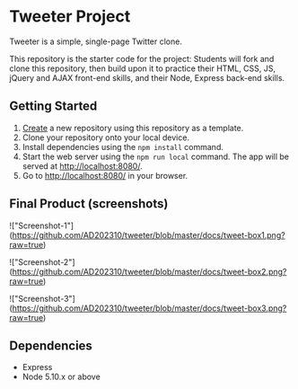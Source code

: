 # Tweeter Project

Tweeter is a simple, single-page Twitter clone.

This repository is the starter code for the project: Students will fork and clone this repository, then build upon it to practice their HTML, CSS, JS, jQuery and AJAX front-end skills, and their Node, Express back-end skills.

## Getting Started

1. [Create](https://docs.github.com/en/repositories/creating-and-managing-repositories/creating-a-repository-from-a-template) a new repository using this repository as a template.
2. Clone your repository onto your local device.
3. Install dependencies using the `npm install` command.
3. Start the web server using the `npm run local` command. The app will be served at <http://localhost:8080/>.
4. Go to <http://localhost:8080/> in your browser.


## Final Product (screenshots)

!["Screenshot-1"] (https://github.com/AD202310/tweeter/blob/master/docs/tweet-box1.png?raw=true)

!["Screenshot-2"] (https://github.com/AD202310/tweeter/blob/master/docs/tweet-box2.png?raw=true)

!["Screenshot-3"] (https://github.com/AD202310/tweeter/blob/master/docs/tweet-box3.png?raw=true)


## Dependencies

- Express
- Node 5.10.x or above

